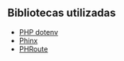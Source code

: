 ## Bibliotecas utilizadas

- [PHP dotenv](https://github.com/vlucas/phpdotenv)
- [Phinx](https://github.com/cakephp/phinx)
- [PHRoute](https://github.com/mrjgreen/phroute)